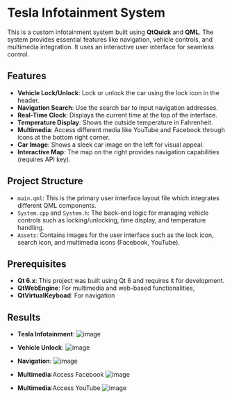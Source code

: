 # Tesla Infotainment System

This is a custom infotainment system built using **QtQuick** and **QML**. The system provides essential features like navigation, vehicle controls, and multimedia integration. It uses an interactive user interface for seamless control.

## Features

- **Vehicle Lock/Unlock**: Lock or unlock the car using the lock icon in the header.
- **Navigation Search**: Use the search bar to input navigation addresses.
- **Real-Time Clock**: Displays the current time at the top of the interface.
- **Temperature Display**: Shows the outside temperature in Fahrenheit.
- **Multimedia**: Access different media like YouTube and Facebook through icons at the bottom right corner.
- **Car Image**: Shows a sleek car image on the left for visual appeal.
- **Interactive Map**: The map on the right provides navigation capabilities (requires API key).

## Project Structure

- `main.qml`: This is the primary user interface layout file which integrates different QML components.
- `System.cpp` and `System.h`: The back-end logic for managing vehicle controls such as locking/unlocking, time display, and temperature handling.
- `Assets`: Contains images for the user interface such as the lock icon, search icon, and multimedia icons (Facebook, YouTube).

## Prerequisites

- **Qt 6.x**: This project was built using Qt 6 and requires it for development.
- **QtWebEngine**: For multimedia and web-based functionalities,
- **QtVirtualKeyboad**: For navigation 

## Results
- **Tesla Infotainment**:
![image](https://github.com/user-attachments/assets/e90a3010-d8a7-4245-9fd2-b2c60108e10e)

- **Vehicle Unlock**:
![image](https://github.com/user-attachments/assets/0fcfb90e-7c9e-437b-ab92-6bb437228ffb)

- **Navigation**:
![image](https://github.com/user-attachments/assets/5087ed65-706c-40b6-b35b-e88a74ce0868)

- **Multimedia**:Access Facebook
![image](https://github.com/user-attachments/assets/2a54b739-af03-4b6e-8f21-4994094298d9)

- **Multimedia**:Access YouTube
![image](https://github.com/user-attachments/assets/93c6e4f3-1c2d-4e27-83b3-52472e28388c)





